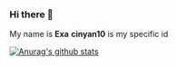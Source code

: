 ### Hi there 👋
My name is **Exa**
**cinyan10** is my specific id

[![Anurag's github stats](https://github-readme-stats.vercel.app/api?username=cinyan10)](https://github.com/anuraghazra/github-readme-stats)
